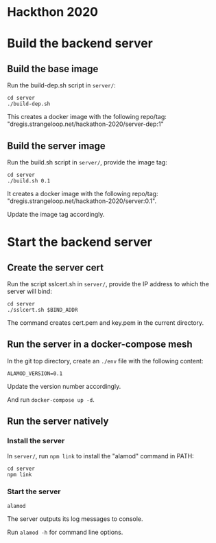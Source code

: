 # Hackthon 2020

# Build the backend server

## Build the base image

Run the build-dep.sh script in `server/`:

```shell
cd server
./build-dep.sh
```

This creates a docker image with the following repo/tag:
"dregis.strangeloop.net/hackathon-2020/server-dep:1"

## Build the server image

Run the build.sh script in `server/`, provide the image tag:

```shell
cd server
./build.sh 0.1
```

It creates a docker image with the following repo/tag:
"dregis.strangeloop.net/hackathon-2020/server:0.1".

Update the image tag accordingly.

# Start the backend server

## Create the server cert

Run the script sslcert.sh in `server/`, provide the IP address to
which the server will bind:

```shell
cd server
./sslcert.sh $BIND_ADDR
```

The command creates cert.pem and key.pem in the current directory.

## Run the server in a docker-compose mesh

In the git top directory, create an `./env` file with the following
content:

```
ALAMOD_VERSION=0.1
```

Update the version number accordingly.

And run `docker-compose up -d`.

## Run the server natively

### Install the server

In `server/`, run `npm link` to install the "alamod" command in PATH:

```shell
cd server
npm link
```

### Start the server

```shell
alamod
```

The server outputs its log messages to console.

Run `alamod -h` for command line options.
